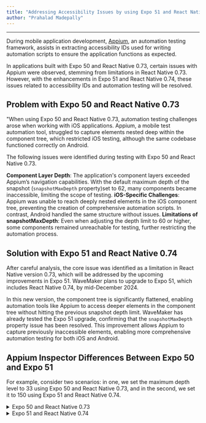 ```yaml
---
title: "Addressing Accessibility Issues by using Expo 51 and React Native 0.74"
author: "Prahalad Madepally"
---
```

---

During mobile application development, [Appium](/learn/react-native/appium-support/), an automation testing framework, assists in extracting accessibility IDs used for writing automation scripts to ensure the application functions as expected.

In applications built with Expo 50 and React Native 0.73, certain issues with Appium were observed, stemming from limitations in React Native 0.73. However, with the enhancements in Expo 51 and React Native 0.74, these issues related to accessibility IDs and automation testing will be resolved.

<!-- truncate -->

## Problem with Expo 50 and React Native 0.73

"When using Expo 50 and React Native 0.73, automation testing challenges arose when working with iOS applications. Appium, a mobile test automation tool, struggled to capture elements nested deep within the component tree, which restricted iOS testing, although the same codebase functioned correctly on Android.

The following issues were identified during testing with Expo 50 and React Native 0.73.

**Component Layer Depth**: The application's component layers exceeded Appium’s navigation capabilities. With the default maximum depth of the snapshot (`snapshotMaxDepth` property)set to 62, many components became inaccessible, limiting the scope of testing.
**iOS-Specific Challenges**: Appium was unable to reach deeply nested elements in the iOS component tree, preventing the creation of comprehensive automation scripts. In contrast, Android handled the same structure without issues.
**Limitations of snapshotMaxDepth**: Even when adjusting the depth limit to 60 or higher, some components remained unreachable for testing, further restricting the automation process.


## Solution with Expo 51 and React Native 0.74

After careful analysis, the core issue was identified as a limitation in React Native version 0.73, which will be addressed by the upcoming improvements in Expo 51. WaveMaker plans to upgrade to Expo 51, which includes React Native 0.74, by mid-December 2024.

In this new version, the component tree is significantly flattened, enabling automation tools like Appium to access deeper elements in the component tree without hitting the previous snapshot depth limit. WaveMaker has already tested the Expo 51 upgrade, confirming that the `snapshotMaxDepth` property issue has been resolved. This improvement allows Appium to capture previously inaccessible elements, enabling more comprehensive automation testing for both iOS and Android.

## Appium Inspector Differences Between Expo 50 and Expo 51

For example, consider two scenarios: in one, we set the maximum depth level to 33 using Expo 50 and React Native 0.73, and in the second, we set it to 150 using Expo 51 and React Native 0.74.

<details><summary>Expo 50 and React Native 0.73</summary>

![Expo 50 and React Native 0.73](/learn/assets/expo50-reactnative-73.png)

In this case, the middle section presents the hierarchical structure of the app’s UI elements, showing how components are organized within different layers of the app. The hierarchy extends up to Level 150, suggesting a deep structure. However, maximum depth level of layers in the component tree is set as 33 so the last fully accessible UI element is found at **Level 33**. 

Beyond this level, Appium encounters a limitation, unable to expand or interact with any elements past Level 33, which restricts further navigation or inspection of deeper layers.

</details>

<details><summary>Expo 51 and React Native 0.74</summary>

![Expo 51 and React Native 0.74](/learn/assets/expo51-reactnative-74.png)

In this case, the App Source pane now clearly demonstrates that the UI hierarchy extends to Level 150. The selected element is labeled level 150, is displayed in the Selected Element panel. This confirms that Appium can now fully explore and interact with the entire element hierarchy, even at the deepest level. 

At the bottom of the hierarchy, an element labeled **Depth Reached** signifies that Appium has successfully navigated through all levels. This enhancement eliminates the previous depth limitation, which had restricted access beyond Level 33, allowing for thorough testing and debugging of the entire app’s UI.

</details>




